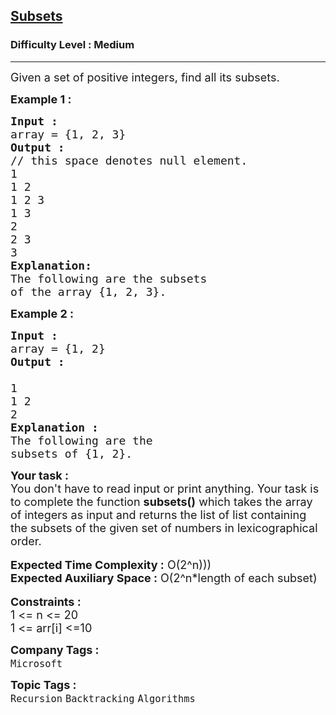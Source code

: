 <h2><a href="https://www.geeksforgeeks.org/problems/subsets-1613027340/1">Subsets</a></h2><h3>Difficulty Level : Medium</h3><hr><div class="problems_problem_content__Xm_eO"><p><span style="font-size:18px">Given a set of positive integers, find all its subsets.</span></p>

<p><strong><span style="font-size:18px">Example 1 :</span></strong></p>

<pre><span style="font-size:18px"><strong>Input :</strong> </span>
<span style="font-size:18px">array = {1, 2, 3}</span>
<strong><span style="font-size:18px">Output :</span></strong>
<span style="font-size:18px">// this space denotes null element. 
1
1 2
1 2 3
1 3
2
2 3
3</span>
<strong><span style="font-size:18px">Explanation: </span></strong>
<span style="font-size:18px">The following are the subsets 
of the array {1, 2, 3}.</span></pre>

<p><strong><span style="font-size:18px">Example 2 :</span></strong></p>

<pre><strong><span style="font-size:18px">Input :</span></strong>
<span style="font-size:18px">array = {1, 2}</span>
<strong><span style="font-size:18px">Output :
</span></strong><span style="font-size:18px">
1 
1 2
2</span>
<strong><span style="font-size:18px">Explanation :</span></strong>
<span style="font-size:18px">The following are the 
subsets of {1, 2}.</span></pre>

<div><strong><span style="font-size:18px">Your task :</span></strong></div>

<div><span style="font-size:18px">You don't have to read input or print anything. Your task is to complete the function <strong>subsets()</strong> which takes the array of integers as input and returns the list of list containing the subsets of the given set of numbers in lexicographical order.</span></div>

<div>&nbsp;</div>

<div><span style="font-size:18px"><strong>Expected Time Complexity :</strong> O(2^n)))</span></div>

<div><span style="font-size:18px"><strong>Expected Auxiliary Space :</strong> O(2^n*length of each subset)</span></div>

<div>&nbsp;</div>

<div><strong><span style="font-size:18px">Constraints :</span></strong></div>

<div><span style="font-size:18px">1 &lt;= n &lt;= 20</span></div>

<div><span style="font-size:18px">1 &lt;= arr[i] &lt;=10</span></div>
</div><p><span style=font-size:18px><strong>Company Tags : </strong><br><code>Microsoft</code>&nbsp;<br><p><span style=font-size:18px><strong>Topic Tags : </strong><br><code>Recursion</code>&nbsp;<code>Backtracking</code>&nbsp;<code>Algorithms</code>&nbsp;